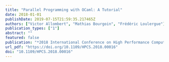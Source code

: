 ```yaml
---
title: "Parallel Programming with OCaml: A Tutorial"
date: 2018-01-01
publishDate: 2019-07-15T21:59:35.217465Z
authors: ["Victor Allombert", "Mathias Bourgoin", "Frédéric Loulergue"]
publication_types: ["1"]
abstract: ""
featured: false
publication: "*2018 International Conference on High Performance Computing & Simulation, HPCS 2018, Orleans, France, July 16-20, 2018*"
url_pdf: "https://doi.org/10.1109/HPCS.2018.00016"
doi: "10.1109/HPCS.2018.00016"
---
```


